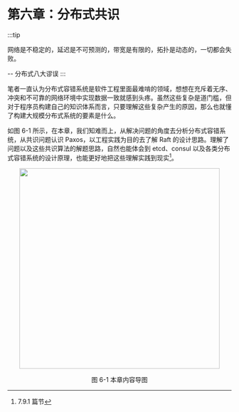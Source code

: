 # 第六章：分布式共识

:::tip <a/>

网络是不稳定的，延迟是不可预测的，带宽是有限的，拓扑是动态的，一切都会失败。

-- 分布式八大谬误
:::

笔者一直认为分布式容错系统是软件工程里面最难啃的领域，想想在充斥着无序、冲突和不可靠的网络环境中实现数据一致就感到头疼。虽然这些复杂是道门槛，但对于程序员构建自己的知识体系而言，只要理解这些复杂产生的原因，那么也就懂了构建大规模分布式系统的要素是什么。

如图 6-1 所示，在本章，我们知难而上，从解决问题的角度去分析分布式容错系统，从共识问题认识 Paxos，以工程实践为目的去了解 Raft 的设计思路。理解了问题以及这些共识算法的解题思路，自然也能体会到 etcd、consul 以及各类分布式容错系统的设计原理，也能更好地把这些理解实践到现实[^1]。

<div  align="center">
	<img src="../assets/consensus.png" width = "450"  align=center />
	<p>图 6-1 本章内容导图</p>
</div>

[^1]: 7.9.1 篇节